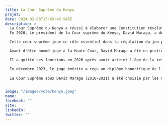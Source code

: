```yaml
---
title: La Cour Suprême du Kenya
projet: 
date: 2024-02-08T13:43:46.948Z
description: >
  La Cour Suprême du Kenya a réussi à élaborer une Constitution révolutionnaire d'inspiration "endogène" malgré la crise post-électorale majeure que le pays a connue. À la différence d'autres pays, les membres de la Cour suprême kényane ne sont pas élus mais nommés. Elle demeure également l'une des rares, voire l'unique, cours constitutionnelles à avoir annulé une élection présidentielle en raison, selon la Cour suprême, d’irrégularités mises à jour dans la transmission des résultats. La justice kényane a fréquemment annulé des décisions de l'exécutif, notamment la loi sur la parité. 
  En 2020, Le président de la Cour suprême du Kenya, David Maraga, a demandé au président Uhuru Kenyatta de dissoudre le parlement parce qu'il ne compte pas suffisamment de femmes.

  Cette cour suprême joue un rôle essentiel dans la régulation du jeu politique et institutionnel, contribuant à instaurer une culture d'indépendance judiciaire au Kenya grâce à ses nombreuses jurisprudences. Le président de la Cour suprême, le juge David Maraga, a rendu un verdict historique, annulant la victoire d’Uhuru Kenyatta, en 2017, et ordonnant la tenue de nouvelles élections. Selon la Cour suprême, les irrégularités mises à jour dans la transmission des résultats suffisent à mettre en doute l’intégrité du scrutin.  La réélection de Uhuru Kenyatta sera validée à la suite d’élections libres et transparentes.

  Avant d'être nommé juge à la Haute Cour, David Maraga a été un praticien du droit en privée pendant 25 ans, engagé dans des litiges civils et pénaux ainsi que dans des affaires de transfert de propriété. Pendant cette période, il a également été juge aux stands commerciaux du Salon agricole de Nakuru de 1985 à 1990.

  Il a quitté ses fonctions en 2020 après avoir atteint l'âge de la retraite. Le 25 avril 2024, David Maraga  a abordé le problème de la corruption au Kenya et recommandé des mesures de réforme clé, à l’occasion du lancement du 3ème atelier EACC (Ethics And Anti-Corruption Commission) pour les praticiens des médias.

  En décembre 2023, le juge émérite a reçu un diplôme honorifique de l'Université de Kabarak, au Kenya. 
 
  La Cour Suprême sous David Maraga (2016-2021) a été choisie par les membres du jury en raison de l’application du chapitre Institutions démocratiques de la CADEG. L’article 15 de la CADEG qui stipule : “Les Etats parties veillent à ce que la Constitution garantisse l’indépendance ou l’autonomie desdites institutions”.


image: "/images/vote/kenya.jpeg"
name: 
facebook: ""
site: 
linkedIn: 
twitter: ""
---
```

